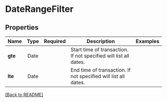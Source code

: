 # DateRangeFilter



## Properties

| Name | Type | Required | Description | Examples |
|------------|:-------------:|:-------------:|-------------|:-------------:|
| **gte** |Date |  | Start time of transaction. If not specified will list all dates. | | |
| **lte** |Date |  | End time of transaction. If not specified will list all dates. | | |



[[Back to README]](../../README.md)